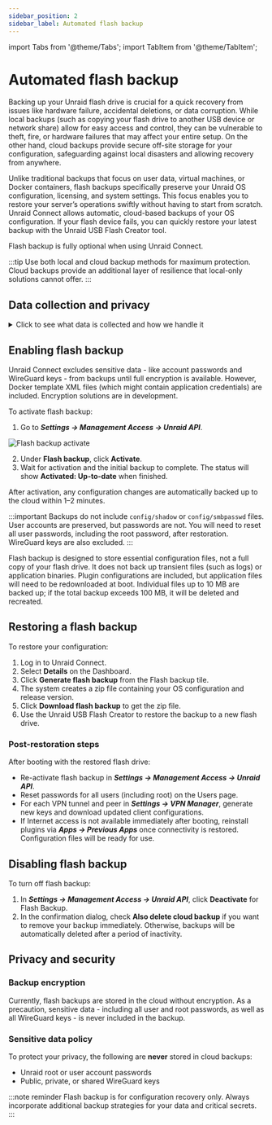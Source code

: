 ```yaml
---
sidebar_position: 2
sidebar_label: Automated flash backup
---
```


import Tabs from '@theme/Tabs';
import TabItem from '@theme/TabItem';

# Automated flash backup

Backing up your Unraid flash drive is crucial for a quick recovery from issues like hardware failure, accidental deletions, or data corruption. While local backups (such as copying your flash drive to another USB device or network share) allow for easy access and control, they can be vulnerable to theft, fire, or hardware failures that may affect your entire setup. On the other hand, cloud backups provide secure off-site storage for your configuration, safeguarding against local disasters and allowing recovery from anywhere.

Unlike traditional backups that focus on user data, virtual machines, or Docker containers, flash backups specifically preserve your Unraid OS configuration, licensing, and system settings. This focus enables you to restore your server’s operations swiftly without having to start from scratch. Unraid Connect allows automatic, cloud-based backups of your OS configuration. If your flash device fails, you can quickly restore your latest backup with the Unraid USB Flash Creator tool.

Flash backup is fully optional when using Unraid Connect.

:::tip
Use both local and cloud backup methods for maximum protection. Cloud backups provide an additional layer of resilience that local-only solutions cannot offer.
:::

## Data collection and privacy

<details>
<summary>Click to see what data is collected and how we handle it</summary>

Unraid Connect takes your privacy and data seriously when using flash backup:

- **Purpose:**  
  Flash backup keeps only the configuration files needed to restore your Unraid OS environment. This helps you recover quickly and maintain service continuity in the event that your flash device encounters a failure.

- **Data collected:**  
  The backup includes only configuration files, ensuring that sensitive information, such as passwords and WireGuard keys, is excluded. Docker template XML files might be part of the backup and could contain application-specific credentials.

- **Data retention:**  
  Only the latest backup is kept. If a backup exceeds certain limits—specifically, if individual files exceed 10 MB or the total repository size exceeds 100 MB—it will be deleted and recreated. Backups are also removed when you deactivate the flash backup feature or after a specific period of inactivity.

- **Data sharing:**  
  Flash backup data is never shared with third parties. It's stored exclusively to provide you with backup and restore services.

</details>

## Enabling flash backup

Unraid Connect excludes sensitive data - like account passwords and WireGuard keys - from backups until full encryption is available. However, Docker template XML files (which might contain application credentials) are included. Encryption solutions are in development.

To activate flash backup:

1. Go to ***Settings → Management Access → Unraid API***.

<div style={{ margin: 'auto', maxWidth: '600px', display: 'flex', flexDirection: 'column', alignItems: 'center' }}>

![Flash backup activate](/img/flashbackupbutton.png)

</div>

2. Under **Flash backup**, click **Activate**.
3. Wait for activation and the initial backup to complete. The status will show **Activated: Up-to-date** when finished.

After activation, any configuration changes are automatically backed up to the cloud within 1–2 minutes.

:::important
Backups do not include `config/shadow` or `config/smbpasswd` files. User accounts are preserved, but passwords are not. You will need to reset all user passwords, including the root password, after restoration. WireGuard keys are also excluded.
:::

Flash backup is designed to store essential configuration files, not a full copy of your flash drive. It does not back up transient files (such as logs) or application binaries. Plugin configurations are included, but application files will need to be redownloaded at boot. Individual files up to 10 MB are backed up; if the total backup exceeds 100 MB, it will be deleted and recreated.

## Restoring a flash backup

To restore your configuration:

1. Log in to Unraid Connect.
2. Select **Details** on the Dashboard.
3. Click **Generate flash backup** from the Flash backup tile.
4. The system creates a zip file containing your OS configuration and release version.
5. Click **Download flash backup** to get the zip file.
6. Use the Unraid USB Flash Creator to restore the backup to a new flash drive.

### Post-restoration steps

After booting with the restored flash drive:

- Re-activate flash backup in ***Settings → Management Access → Unraid API***.
- Reset passwords for all users (including root) on the Users page.
- For each VPN tunnel and peer in ***Settings → VPN Manager***, generate new keys and download updated client configurations.
- If Internet access is not available immediately after booting, reinstall plugins via ***Apps → Previous Apps*** once connectivity is restored. Configuration files will be ready for use.

## Disabling flash backup

To turn off flash backup:

1. In ***Settings → Management Access → Unraid API***, click **Deactivate** for Flash Backup.
2. In the confirmation dialog, check **Also delete cloud backup** if you want to remove your backup immediately. Otherwise, backups will be automatically deleted after a period of inactivity.

## Privacy and security

### Backup encryption

Currently, flash backups are stored in the cloud without encryption. As a precaution, sensitive data - including all user and root passwords, as well as all WireGuard keys - is never included in the backup.

### Sensitive data policy

To protect your privacy, the following are **never** stored in cloud backups:

- Unraid root or user account passwords
- Public, private, or shared WireGuard keys

:::note reminder
Flash backup is for configuration recovery only. Always incorporate additional backup strategies for your data and critical secrets.
:::
